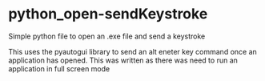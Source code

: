 # python_open-sendKeystroke
Simple python file to open an .exe file and send a keystroke

This uses the pyautogui library to send an alt eneter key command once an application has opened.
This was written as there was need to run an application in full screen mode
